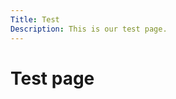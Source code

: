 ```yaml
---
Title: Test
Description: This is our test page.
---
```


Test page
==================

<div class = "first_box">
</div>

<div class = "second_box">
</div>

<div class = "third_box">
</div>

<div class = "fourth_box">
</div>
